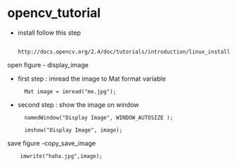 # opencv_tutorial


* install follow this step

		http://docs.opencv.org/2.4/doc/tutorials/introduction/linux_install/linux_install.html

open figure - display_image
* first step : imread the image to Mat format variable
		
		Mat image = imread("me.jpg");

* second step :  show the image on window

		namedWindow("Display Image", WINDOW_AUTOSIZE );

		imshow("Display Image", image);


save figure -copy_save_image

		imwrite("haha.jpg",image);

